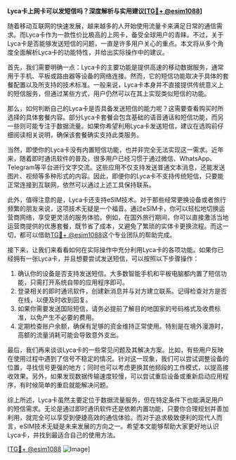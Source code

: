 **Lyca卡上网卡可以发短信吗？深度解析与实用建议[[TG💪+ @esim1088](https://t.me/s/esim1088)]**

随着移动互联网的快速发展，越来越多的人开始使用流量卡来满足日常的通信需求。而Lyca卡作为一款性价比极高的上网卡，备受全球用户的青睐。不过，关于Lyca卡是否能够发送短信的问题，一直是许多用户关心的重点。本文将从多个角度全面解析Lyca卡的功能特性，并给出实际操作中的建议。

首先，我们需要明确一点：Lyca卡的主要功能是提供高速的移动数据服务，通常用于手机、平板或路由器等设备的网络连接。然而，它的短信功能取决于具体的套餐配置以及所支持的技术标准。一般来说，Lyca卡本身并不直接提供传统意义上的短信服务，但通过某些方式，用户仍然可以在其上实现类似短信的功能。

那么，如何判断自己的Lyca卡是否具备发送短信的能力呢？这需要查看购买时所选择的具体套餐内容。部分Lyca卡套餐会包含基础的语音通话和短信功能，而另一些则可能专注于数据流量。如果你希望利用Lyca卡发送短信，建议在选购前仔细阅读相关说明，确保该套餐确实支持此类服务。

当然，即使你的Lyca卡没有内置短信功能，也并非完全无法实现这一需求。近年来，随着即时通讯软件的普及，很多用户已经习惯于通过微信、WhatsApp、Telegram等平台进行文字交流。这些应用不仅支持发送普通文本消息，还能发送图片、视频等多种形式的内容。因此，即便你的Lyca卡不支持传统短信，只要能正常连接到互联网，依然可以通过上述工具保持联系。

此外，值得注意的是，Lyca卡还支持eSIM技术。对于那些经常更换设备或者旅行频繁的朋友来说，这项技术无疑是一个福音。通过eSIM卡，你可以轻松地切换运营商网络，享受更灵活的服务体验。例如，在国外旅行期间，你可以直接激活当地运营商提供的优惠套餐，既节省了成本，又避免了繁琐的实体卡更换流程。而这一切，都可以借助[TG💪+ @esim1088](https://t.me/s/esim1088)这个专业团队的帮助完成。

接下来，让我们来看看如何在实际操作中充分利用Lyca卡的各项功能。如果你已经拥有一张Lyca卡，并且想要尝试发送短信，可以按照以下步骤操作：

1. 确认你的设备是否支持发送短信。大多数智能手机和平板电脑都内置了短信功能，只需打开系统自带的应用程序即可。
2. 登录相关的即时通讯软件，创建新消息并与对方建立联系。记得检查对方是否在线，以便及时收到回复。
3. 如果你需要发送国际短信，请务必提前了解目的地国家的号码格式及收费标准，以免产生不必要的费用。
4. 定期检查账户余额，确保有足够的资金维持正常使用。特别是在境外漫游时，高额的流量消耗可能会导致意外支出。

最后，我们再来谈谈Lyca卡的一些常见问题及其解决方案。比如，有些用户反映在使用过程中遇到了信号不稳定的情况。针对这一现象，我们可以尝试调整设备的位置，寻找信号更强的地方；同时也可以考虑更换其他频段的工作模式，以提高接收效果。另外，如果发现数据传输速度较慢，可以尝试重启设备或重新启动应用程序，有时候简单的重启就能解决问题。

综上所述，Lyca卡虽然主要定位于数据流量服务，但在特定条件下也能满足用户的短信需求。无论是通过即时通讯软件还是依赖内置功能，只要你合理规划并善加利用，就完全可以享受到便捷高效的通信体验。而对于追求极致便利的现代人而言，eSIM技术无疑是未来发展的方向之一。希望本文能够帮助大家更好地认识Lyca卡，并找到最适合自己的使用方法。

[[TG💪+ @esim1088](https://t.me/s/esim1088) ![Image](https://i.postimg.cc/4NQfJmqS/Snipaste-2025-05-13-00-14-12.png)]